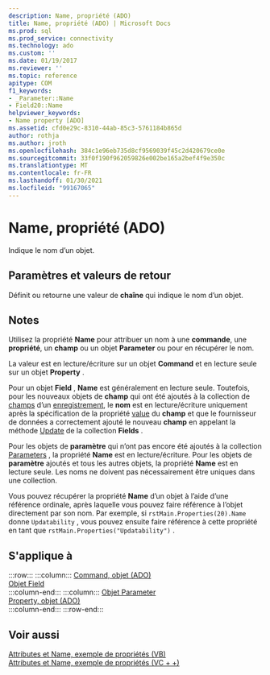 ```yaml
---
description: Name, propriété (ADO)
title: Name, propriété (ADO) | Microsoft Docs
ms.prod: sql
ms.prod_service: connectivity
ms.technology: ado
ms.custom: ''
ms.date: 01/19/2017
ms.reviewer: ''
ms.topic: reference
apitype: COM
f1_keywords:
- _Parameter::Name
- Field20::Name
helpviewer_keywords:
- Name property [ADO]
ms.assetid: cfd0e29c-8310-44ab-85c3-5761184b865d
author: rothja
ms.author: jroth
ms.openlocfilehash: 384c1e96eb735d8cf9569039f45c2d420679ce0e
ms.sourcegitcommit: 33f0f190f962059826e002be165a2bef4f9e350c
ms.translationtype: MT
ms.contentlocale: fr-FR
ms.lasthandoff: 01/30/2021
ms.locfileid: "99167065"
---
```

# <a name="name-property-ado"></a>Name, propriété (ADO)
Indique le nom d’un objet.  
  
## <a name="settings-and-return-values"></a>Paramètres et valeurs de retour  
 Définit ou retourne une valeur de **chaîne** qui indique le nom d’un objet.  
  
## <a name="remarks"></a>Notes  
 Utilisez la propriété **Name** pour attribuer un nom à une **commande**, une **propriété**, un **champ** ou un objet **Parameter** ou pour en récupérer le nom.  
  
 La valeur est en lecture/écriture sur un objet **Command** et en lecture seule sur un objet **Property** .  
  
 Pour un objet **Field** , **Name** est généralement en lecture seule. Toutefois, pour les nouveaux objets de **champ** qui ont été ajoutés à la collection de [champs](./fields-collection-ado.md) d’un [enregistrement](./record-object-ado.md), le **nom** est en lecture/écriture uniquement après la spécification de la propriété [value](./value-property-ado.md) du **champ** et que le fournisseur de données a correctement ajouté le nouveau **champ** en appelant la méthode [Update](./update-method.md) de la collection **Fields** .  
  
 Pour les objets de **paramètre** qui n’ont pas encore été ajoutés à la collection [Parameters](./parameters-collection-ado.md) , la propriété **Name** est en lecture/écriture. Pour les objets de **paramètre** ajoutés et tous les autres objets, la propriété **Name** est en lecture seule. Les noms ne doivent pas nécessairement être uniques dans une collection.  
  
 Vous pouvez récupérer la propriété **Name** d’un objet à l’aide d’une référence ordinale, après laquelle vous pouvez faire référence à l’objet directement par son nom. Par exemple, si `rstMain.Properties(20).Name` donne `Updatability` , vous pouvez ensuite faire référence à cette propriété en tant que `rstMain.Properties("Updatability")` .  
  
## <a name="applies-to"></a>S'applique à  

:::row:::
    :::column:::
        [Command, objet (ADO)](./command-object-ado.md)  
        [Objet Field](./field-object.md)  
    :::column-end:::
    :::column:::
        [Objet Parameter](./parameter-object.md)  
        [Property, objet (ADO)](./property-object-ado.md)  
    :::column-end:::
:::row-end:::

## <a name="see-also"></a>Voir aussi  
 [Attributes et Name, exemple de propriétés (VB)](./attributes-and-name-properties-example-vb.md)   
 [Attributes et Name, exemple de propriétés (VC + +)](./attributes-and-name-properties-example-vc.md)